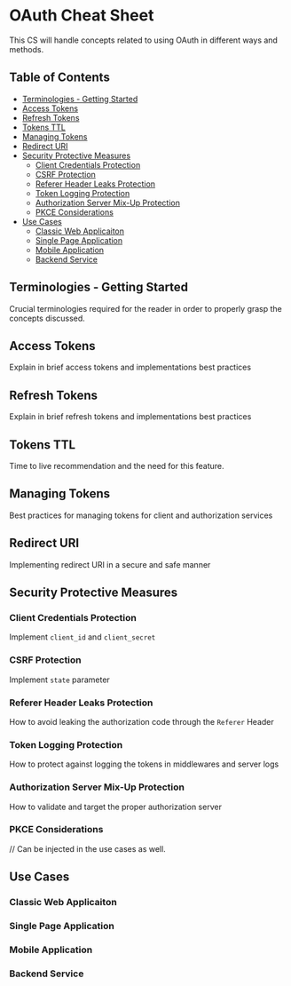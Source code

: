 # OAuth Cheat Sheet

This CS will handle concepts related to using OAuth in different ways and methods.

## Table of Contents

- [Terminologies - Getting Started](#terminologies---getting-started)
- [Access Tokens](#access-tokens)
- [Refresh Tokens](#refresh-tokens)
- [Tokens TTL](#tokens-ttl)
- [Managing Tokens](#managing-tokens)
- [Redirect URI](#redirect-uri)
- [Security Protective Measures](#security-protective-measures)
   - [Client Credentials Protection](#client-credentials-protection)
   - [CSRF Protection](#csrf-protection)
   - [Referer Header Leaks Protection](#referer-header-leaks-protection)
   - [Token Logging Protection](#token-logging-protection)
   - [Authorization Server Mix-Up Protection](#authorization-server-mix-up-protection)
   - [PKCE Considerations](#pkce-considerations)
- [Use Cases](#use-cases)
   - [Classic Web Applicaiton](#classic-web-applicaiton)
   - [Single Page Application](#single-page-application)
   - [Mobile Application](#mobile-application)
   - [Backend Service](#backend-service)

## Terminologies - Getting Started

Crucial terminologies required for the reader in order to properly grasp the concepts discussed.​

## Access Tokens

Explain in brief access tokens and implementations best practices

## Refresh Tokens

Explain in brief refresh tokens and implementations best practices

## Tokens TTL

Time to live recommendation and the need for this feature.

## Managing Tokens

Best practices for managing tokens for client and authorization services

## Redirect URI

Implementing redirect URI in a secure and safe manner

## Security Protective Measures

### Client Credentials Protection

Implement `client_id` and `client_secret`

### CSRF Protection

Implement `state` parameter

### Referer Header Leaks Protection

How to avoid leaking the authorization code through the `Referer` Header

### Token Logging Protection

How to protect against logging the tokens in middlewares and server logs

### Authorization Server Mix-Up Protection

How to validate and target the proper authorization server

### PKCE Considerations

// Can be injected in the use cases as well.

## Use Cases

### Classic Web Applicaiton

### Single Page Application

### Mobile Application

### Backend Service
